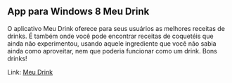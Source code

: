 ## App para Windows 8 Meu Drink

O aplicativo Meu Drink oferece para seus usuários as melhores receitas de drinks. É também onde você pode encontrar receitas de coquetéis que ainda não experimentou, usando aquele ingrediente que você não sabia ainda como aproveitar, nem que poderia funcionar como um drink. Bons drinks!

Link: [Meu Drink](http://apps.microsoft.com/windows/pt-br/app/697d85d3-f6e3-4183-9a7f-57c5c66d3e88)